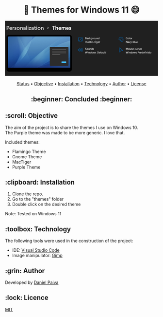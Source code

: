 <h1 align="center"> 🎨 Themes for Windows 11 😄</h1>

<p align="center">
    <img src="./image/theme-properties.png">
</p>

<p align="center">
 <a href="#status">Status</a> • 
 <a href="#objetivo">Objective</a> •
 <a href="#instalacao">Installation</a> • 
 <a href="#tecnologias">Technology</a> • 
 <a href="#autor">Author</a> • 
 <a href="#licenca">License</a>
</p>

<h2 align="center" id=status> 
	:beginner: Concluded :beginner:
</h2>

<h2 id=objetivo>:scroll: Objective</h2>
The aim of the project is to share the themes I use on Windows 10.<br>
The Purple theme was made to be more generic. I love that.

Included themes:
- Flamingo Theme
- Gnome Theme
- MacTiger
- Purple Theme

<h2 id=instalacao>:clipboard: Installation</h2>

1. Clone the repo.
2. Go to the "themes" folder
3. Double click on the desired theme

Note: Tested on Windows 11

<h2 id=tecnologias>:toolbox: Technology</h2>

The following tools were used in the construction of the project:

- IDE: <a href="https://code.visualstudio.com/download">Visual Studio Code</a>
- Image manipulator: <a href="https://www.gimp.org/downloads/">Gimp</a>

<h2 id=autor>:grin: Author</h2>

Developed by <a href="https://www.linkedin.com/in/danhpaiva/" target="_blank">Daniel Paiva</a>

<h2 id=licenca>:lock: Licence</h2>
<a href="https://github.com/danhpaiva/windows11-themes/blob/main/LICENSE" target="_blank">MIT</a>
